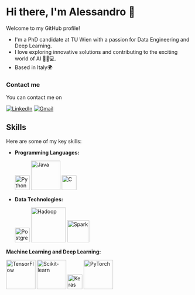 # Hi there, I'm Alessandro 👋

Welcome to my GitHub profile!
- I'm a PhD candidate at TU Wien with a passion for Data Engineering and Deep Learning.
- I love exploring innovative solutions and contributing to the exciting world of AI 🤖🤖💻.
- Based in Italy🌍

### Contact me

You can contact me on

[![LinkedIn](https://img.shields.io/badge/LinkedIn-%230077B5.svg?&style=for-the-badge&logo=linkedin&logoColor=white)](https://www.linkedin.com/in/alessandro-pesare-0a3650226/) [![Gmail](https://img.shields.io/badge/Gmail-%23D14836.svg?&style=for-the-badge&logo=gmail&logoColor=white)](mailto:alessandropesare.ing@gmail.com)


## Skills

Here are some of my key skills:

- **Programming Languages:**
  
  <img src="https://upload.wikimedia.org/wikipedia/commons/c/c3/Python-logo-notext.svg" alt="Python" width="40"/>         <img src="https://logowik.com/content/uploads/images/java1655.logowik.com.webp" alt="Java" width="80"/>          <img src="https://upload.wikimedia.org/wikipedia/commons/1/19/C_Logo.png" alt="C" width="40"/>
- **Data Technologies:**
  
  <img src="https://www.postgresql.org/media/img/about/press/elephant.png" alt="PostgreSQL" width="40"/>           <img src="https://upload.wikimedia.org/wikipedia/commons/3/38/Hadoop_logo_new.svg" alt="Hadoop" width="95"/>            <img src="https://upload.wikimedia.org/wikipedia/commons/f/f3/Apache_Spark_logo.svg" alt="Spark" width="60"/>

**Machine Learning and Deep Learning:**

<img src="https://upload.wikimedia.org/wikipedia/commons/a/ab/TensorFlow_logo.svg" alt="TensorFlow" width="80"/>
<img src="https://upload.wikimedia.org/wikipedia/commons/0/05/Scikit_learn_logo_small.svg" alt="Scikit-learn" width="80"/>
<img src="https://upload.wikimedia.org/wikipedia/commons/a/ae/Keras_logo.svg" alt="Keras" width="40"/>
<img src="https://commons.wikimedia.org/wiki/File:Pytorch-svgrepo-com.svg" alt="PyTorch" width="80"/>


<!--
**AlessandroPesare/AlessandroPesare** is a ✨ _special_ ✨ repository because its `README.md` (this file) appears on your GitHub profile.

Here are some ideas to get you started:

- 🔭 I’m currently working on ...
- 🌱 I’m currently learning ...
- 👯 I’m looking to collaborate on ...
- 🤔 I’m looking for help with ...
- 💬 Ask me about ...
- 📫 How to reach me: ...
- 😄 Pronouns: ...
- ⚡ Fun fact: ...
-->

